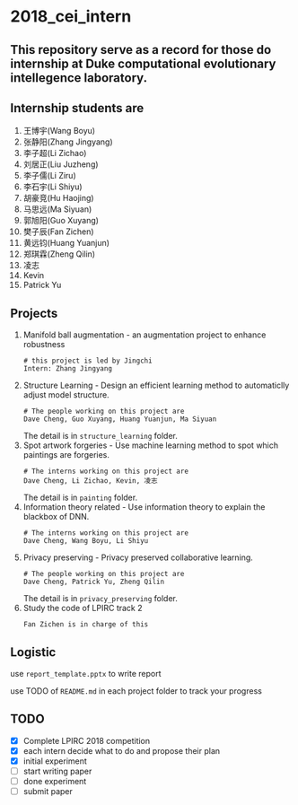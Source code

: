# 2018_cei_intern
## This repository serve as a record for those do internship at Duke computational evolutionary intellegence laboratory. 

## Internship students are
1. 王博宇(Wang Boyu)
2. 张静阳(Zhang Jingyang) 
3. 李子超(Li Zichao) 
4. 刘居正(Liu Juzheng) 
5. 李子儒(Li Ziru)
6. 李石宇(Li Shiyu)
7. 胡豪竞(Hu Haojing)
8. 马思远(Ma Siyuan)
9. 郭旭阳(Guo Xuyang)
10. 樊子辰(Fan Zichen)
11. 黄远钧(Huang Yuanjun)
12. 郑琪霖(Zheng Qilin)
13. 凌志
14. Kevin
15. Patrick Yu

## Projects
1. Manifold ball augmentation - an augmentation project to enhance robustness
    ```Shell 
    # this project is led by Jingchi
    Intern: Zhang Jingyang
    ```
2. Structure Learning - Design an efficient learning method to automaticlly adjust model structure.
    ```Shell 
    # The people working on this project are
    Dave Cheng, Guo Xuyang, Huang Yuanjun, Ma Siyuan
    ```
    The detail is in `structure_learning` folder.
3. Spot artwork forgeries - Use machine learning method to spot which paintings are forgeries.
    ```Shell 
    # The interns working on this project are
    Dave Cheng, Li Zichao, Kevin, 凌志
    ```
    The detail is in `painting` folder.
4. Information theory related - Use information theory to explain the blackbox of DNN.
    ```Shell 
    # The interns working on this project are
    Dave Cheng, Wang Boyu, Li Shiyu
    ```
5. Privacy preserving - Privacy preserved collaborative learning.
    ```Shell 
    # The people working on this project are
    Dave Cheng, Patrick Yu, Zheng Qilin
    ```
    The detail is in `privacy_preserving` folder.
6. Study the code of LPIRC track 2
    ```Shell
    Fan Zichen is in charge of this
    ```
## Logistic
use `report_template.pptx` to write report

use TODO of `README.md` in each project folder to track your progress
## TODO
 - [x] Complete LPIRC 2018 competition
 - [x] each intern decide what to do and propose their plan
 - [x] initial experiment
 - [ ] start writing paper
 - [ ] done experiment 
 - [ ] submit paper

